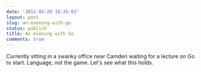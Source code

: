```yaml
---
date: '2012-03-20 18:35:03'
layout: post
slug: an-evening-with-go
status: publish
title: An evening with Go
comments: true
---
```


Currently sitting in a swanky office near Camden waiting for a lecture on Go to start. Language, not the game. Let's see what this holds.
